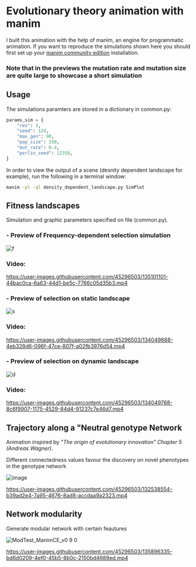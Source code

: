 # Evolutionary theory animation with manim

I built this animation with the help of manim, an engine for programmatic animation. If you want to reproduce the simulations shown here you should first set up your [manim community edition](https://github.com/ManimCommunity/manim/) installation.

### Note that in the previews the mutation rate and mutation size are quite large to showcase a short simulation


## Usage

The simulations paramters are stored in a dictionary in common.py:

```python
params_sim = {
    "res": 3,
    "seed": 124,
    "max_gen": 90,
    "pop_size": 150,
    "mut_rate": 0.4,
    "perlin_seed": 12356,
}

```

In order to view the output of a scene (desnity dependent landscape for example), run the following in a terminal window:

```sh
manim -pl -ql density_dependent_landscape.py SimPlot
```

## Fitness landscapes

Simulation and graphic parameters specified on file (common.py). 

### **- Preview of Frequency-dependent selection simulation**


![f](https://user-images.githubusercontent.com/45296503/134049588-59e9c0b9-1317-4e6c-b328-45bb33fc94d4.png)


### Video: 

https://user-images.githubusercontent.com/45296503/135101101-44bac0ca-6a63-44d1-be5c-7766c05d35b3.mp4



### **- Preview of selection on static landscape**

![s](https://user-images.githubusercontent.com/45296503/134049673-300dfb29-4779-4259-8b54-c6ecd876fa5f.png)



### Video: 
https://user-images.githubusercontent.com/45296503/134049688-4eb328d6-096f-47ce-807f-a02fb3976d54.mp4



### **- Preview of selection on dynamic landscape**
![d](https://user-images.githubusercontent.com/45296503/134049706-5d4b5971-b972-463a-ad0f-abcd6cd0ea80.png)




### Video: 
https://user-images.githubusercontent.com/45296503/134049788-8c6f9907-1175-4529-84d4-91237c7e46d7.mp4



## **Trajectory along a "Neutral genotype Network**


Animation inspired by *"The origin of evolutionary innovation" Chapter 5 (Andreas Wagner)*.

Different connectedness values favour the discovery on novel phenotypes in the genotype network 

![image](https://user-images.githubusercontent.com/45296503/132538529-848b9e73-49eb-4b38-b77f-e72cce08c7ae.png)


https://user-images.githubusercontent.com/45296503/132538554-b39ad2e4-7a95-4676-8ad8-accdaa9a2323.mp4




## **Network modularity**

Generate modular network with certain feautures

![ModTest_ManimCE_v0 9 0](https://user-images.githubusercontent.com/45296503/129604123-0823977f-ee07-467f-b866-93a2b9f79055.png)



https://user-images.githubusercontent.com/45296503/135896335-bd6d0209-4ef0-45b5-8b0c-2150bd4689ed.mp4


